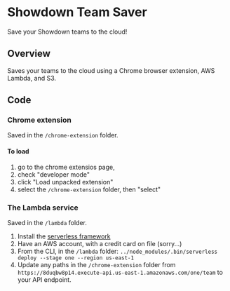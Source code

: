 # Showdown Team Saver

Save your Showdown teams to the cloud!

## Overview

Saves your teams to the cloud using a Chrome browser extension, AWS Lambda, and S3.

## Code

### Chrome extension

Saved in the `/chrome-extension` folder.

#### To load

1. go to the chrome extensios page, 
1. check "developer mode"
1. click "Load unpacked extension"
1. select the `/chrome-extension` folder, then "select"

### The Lambda service

Saved in the `/lambda` folder.

1. Install the [serverless framework](https://serverless.com/)
1. Have an AWS account, with a credit card on file (sorry...)
1. From the CLI, in the `/lambda` folder: `../node_modules/.bin/serverless deploy --stage one --region us-east-1`
1. Update any paths in the `/chrome-extension` folder from `https://8duqbw8p14.execute-api.us-east-1.amazonaws.com/one/team` to your API endpoint.